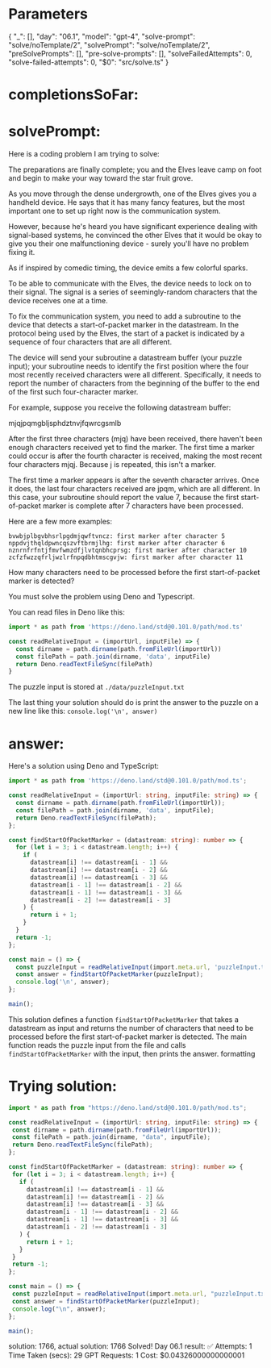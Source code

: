 # Parameters

{
  "_": [],
  "day": "06.1",
  "model": "gpt-4",
  "solve-prompt": "solve/noTemplate/2",
  "solvePrompt": "solve/noTemplate/2",
  "preSolvePrompts": [],
  "pre-solve-prompts": [],
  "solveFailedAttempts": 0,
  "solve-failed-attempts": 0,
  "$0": "src/solve.ts"
}

# completionsSoFar: 




# solvePrompt:

Here is a coding problem I am trying to solve:

The preparations are finally complete; you and the Elves leave camp on foot and begin to make your way toward the star fruit grove.

As you move through the dense undergrowth, one of the Elves gives you a handheld device. He says that it has many fancy features, but the most important one to set up right now is the communication system.

However, because he's heard you have significant experience dealing with signal-based systems, he convinced the other Elves that it would be okay to give you their one malfunctioning device - surely you'll have no problem fixing it.

As if inspired by comedic timing, the device emits a few colorful sparks.

To be able to communicate with the Elves, the device needs to lock on to their signal. The signal is a series of seemingly-random characters that the device receives one at a time.

To fix the communication system, you need to add a subroutine to the device that detects a start-of-packet marker in the datastream. In the protocol being used by the Elves, the start of a packet is indicated by a sequence of four characters that are all different.

The device will send your subroutine a datastream buffer (your puzzle input); your subroutine needs to identify the first position where the four most recently received characters were all different. Specifically, it needs to report the number of characters from the beginning of the buffer to the end of the first such four-character marker.

For example, suppose you receive the following datastream buffer:

mjqjpqmgbljsphdztnvjfqwrcgsmlb

After the first three characters (mjq) have been received, there haven't been enough characters received yet to find the marker. The first time a marker could occur is after the fourth character is received, making the most recent four characters mjqj. Because j is repeated, this isn't a marker.

The first time a marker appears is after the seventh character arrives. Once it does, the last four characters received are jpqm, which are all different. In this case, your subroutine should report the value 7, because the first start-of-packet marker is complete after 7 characters have been processed.

Here are a few more examples:

    bvwbjplbgvbhsrlpgdmjqwftvncz: first marker after character 5
    nppdvjthqldpwncqszvftbrmjlhg: first marker after character 6
    nznrnfrfntjfmvfwmzdfjlvtqnbhcprsg: first marker after character 10
    zcfzfwzzqfrljwzlrfnpqdbhtmscgvjw: first marker after character 11

How many characters need to be processed before the first start-of-packet marker is detected?


You must solve  the problem using Deno and Typescript.

You can read files in Deno like this:

```typescript
import * as path from 'https://deno.land/std@0.101.0/path/mod.ts'

const readRelativeInput = (importUrl, inputFile) => {
  const dirname = path.dirname(path.fromFileUrl(importUrl))
  const filePath = path.join(dirname, 'data', inputFile)
  return Deno.readTextFileSync(filePath)
}
```

The puzzle input is stored at `./data/puzzleInput.txt`

The last thing your solution should do is print the answer to the puzzle on a new line like this: `console.log('\n', answer)`


# answer: 

Here's a solution using Deno and TypeScript:

```typescript
import * as path from 'https://deno.land/std@0.101.0/path/mod.ts';

const readRelativeInput = (importUrl: string, inputFile: string) => {
  const dirname = path.dirname(path.fromFileUrl(importUrl));
  const filePath = path.join(dirname, 'data', inputFile);
  return Deno.readTextFileSync(filePath);
};

const findStartOfPacketMarker = (datastream: string): number => {
  for (let i = 3; i < datastream.length; i++) {
    if (
      datastream[i] !== datastream[i - 1] &&
      datastream[i] !== datastream[i - 2] &&
      datastream[i] !== datastream[i - 3] &&
      datastream[i - 1] !== datastream[i - 2] &&
      datastream[i - 1] !== datastream[i - 3] &&
      datastream[i - 2] !== datastream[i - 3]
    ) {
      return i + 1;
    }
  }
  return -1;
};

const main = () => {
  const puzzleInput = readRelativeInput(import.meta.url, 'puzzleInput.txt');
  const answer = findStartOfPacketMarker(puzzleInput);
  console.log('\n', answer);
};

main();
```

This solution defines a function `findStartOfPacketMarker` that takes a datastream as input and returns the number of characters that need to be processed before the first start-of-packet marker is detected. The main function reads the puzzle input from the file and calls `findStartOfPacketMarker` with the input, then prints the answer.
formatting
# Trying solution: 

 ```typescript
import * as path from "https://deno.land/std@0.101.0/path/mod.ts";

const readRelativeInput = (importUrl: string, inputFile: string) => {
  const dirname = path.dirname(path.fromFileUrl(importUrl));
  const filePath = path.join(dirname, "data", inputFile);
  return Deno.readTextFileSync(filePath);
};

const findStartOfPacketMarker = (datastream: string): number => {
  for (let i = 3; i < datastream.length; i++) {
    if (
      datastream[i] !== datastream[i - 1] &&
      datastream[i] !== datastream[i - 2] &&
      datastream[i] !== datastream[i - 3] &&
      datastream[i - 1] !== datastream[i - 2] &&
      datastream[i - 1] !== datastream[i - 3] &&
      datastream[i - 2] !== datastream[i - 3]
    ) {
      return i + 1;
    }
  }
  return -1;
};

const main = () => {
  const puzzleInput = readRelativeInput(import.meta.url, "puzzleInput.txt");
  const answer = findStartOfPacketMarker(puzzleInput);
  console.log("\n", answer);
};

main();

``` 

solution: 1766, actual solution: 1766
Solved!
Day 06.1 result: ✅   Attempts: 1  Time Taken (secs): 29   GPT Requests: 1   Cost: $0.04326000000000001
